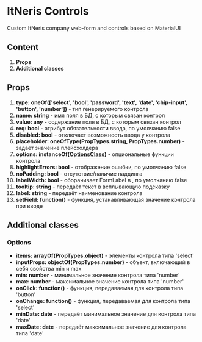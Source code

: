 # ItNeris Controls
Custom ItNeris company web-form and controls based on MaterialUI

## Content
1. **Props**
2. **Additional classes**

## Props
1. **type: oneOf(['select', 'bool', 'password', 'text', 'date', 'chip-input', 'button', 'number'])** - тип генерируемого контрола
2. **name: string** - имя поля в БД, с которым связан контрол
3. **value: any** - содержание поля в БД, с которым связан контрол
4. **req: bool** - атрибут обязательности ввода, по умолчанию false
5. **disabled: bool** - отключает возможность ввода у контрола
6. **placeholder: oneOfType(PropTypes.string, PropTypes.number)** - задаёт значение плейсхолдера
7. **options: instanceOf([OptionsClass](https://github.com/itneris/controls/blob/main/README.md#options))** - опциональные функции контрола
8. **highlightErrors: bool** - отображение ошибки, по умолчанию false
9. **noPadding: bool** -  отсутствие/наличие паддинга
10. **labelWidth: bool** - оборачивает FormLabel в <Box width="103px">, по умолчанию false
11. **tooltip: string** - передаёт текст в всплывающую подсказку
12. **label: string** - передаёт наименование контрола
13. **setField: function()** - функция, устанавливающая значение контрола при вводе

 ## Additional classes
  ### Options
  - **items: arrayOf(PropTypes.object)** - элементы контрола типа 'select'
  - **inputProps: objectOf(PropTypes.number)** - объект, включающий в себя свойства min и max
  - **min: number** - минимальное значение контрола типа 'number'
  - **max: number** - максимальное значение контрола типа 'number'
  - **onClick: function()** - функция, передаваемая для контрола типа 'button'
  - **onChange: function()** - функция, передаваемая для контрола типа 'select'
  - **minDate: date** - передаёт минимальное значение для контрола типа 'date'
  - **maxDate: date** - передаёт максимальное значение для контрола типа 'date'
